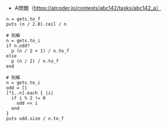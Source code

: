 - A問題（https://atcoder.jp/contests/abc142/tasks/abc142_a）

```
n = gets.to_f
puts (n / 2.0).ceil / n

# 別解
n = gets.to_i
if n.odd?
  p (n / 2 + 1) / n.to_f
else 
  p (n / 2) / n.to_f
end

# 別解
n = gets.to_i
odd = []
[*1..n].each { |i|
  if i % 2 != 0
    odd << i
  end
}
puts odd.size / n.to_f
```
